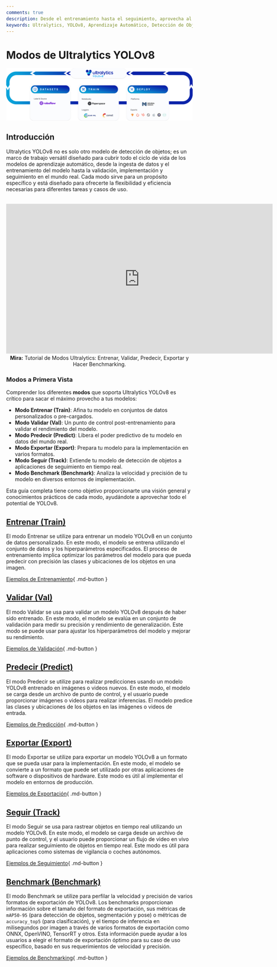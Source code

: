 ```yaml
---
comments: true
description: Desde el entrenamiento hasta el seguimiento, aprovecha al máximo YOLOv8 con Ultralytics. Obtén información y ejemplos para cada modo compatible incluyendo validación, exportación y evaluación comparativa.
keywords: Ultralytics, YOLOv8, Aprendizaje Automático, Detección de Objetos, Entrenamiento, Validación, Predicción, Exportación, Seguimiento, Benchmarking
---
```


# Modos de Ultralytics YOLOv8

<img width="1024" src="https://github.com/ultralytics/assets/raw/main/yolov8/banner-integrations.png" alt="Ecosistema Ultralytics YOLO e integraciones">

## Introducción

Ultralytics YOLOv8 no es solo otro modelo de detección de objetos; es un marco de trabajo versátil diseñado para cubrir todo el ciclo de vida de los modelos de aprendizaje automático, desde la ingesta de datos y el entrenamiento del modelo hasta la validación, implementación y seguimiento en el mundo real. Cada modo sirve para un propósito específico y está diseñado para ofrecerte la flexibilidad y eficiencia necesarias para diferentes tareas y casos de uso.

<p align="center">
  <br>
  <iframe width="720" height="405" src="https://www.youtube.com/embed/j8uQc0qB91s?si=dhnGKgqvs7nPgeaM"
    title="Reproductor de video de YouTube" frameborder="0"
    allow="accelerometer; autoplay; clipboard-write; encrypted-media; gyroscope; picture-in-picture; web-share"
    allowfullscreen>
  </iframe>
  <br>
  <strong>Mira:</strong> Tutorial de Modos Ultralytics: Entrenar, Validar, Predecir, Exportar y Hacer Benchmarking.
</p>

### Modos a Primera Vista

Comprender los diferentes **modos** que soporta Ultralytics YOLOv8 es crítico para sacar el máximo provecho a tus modelos:

- **Modo Entrenar (Train)**: Afina tu modelo en conjuntos de datos personalizados o pre-cargados.
- **Modo Validar (Val)**: Un punto de control post-entrenamiento para validar el rendimiento del modelo.
- **Modo Predecir (Predict)**: Libera el poder predictivo de tu modelo en datos del mundo real.
- **Modo Exportar (Export)**: Prepara tu modelo para la implementación en varios formatos.
- **Modo Seguir (Track)**: Extiende tu modelo de detección de objetos a aplicaciones de seguimiento en tiempo real.
- **Modo Benchmark (Benchmark)**: Analiza la velocidad y precisión de tu modelo en diversos entornos de implementación.

Esta guía completa tiene como objetivo proporcionarte una visión general y conocimientos prácticos de cada modo, ayudándote a aprovechar todo el potential de YOLOv8.

## [Entrenar (Train)](train.md)

El modo Entrenar se utilize para entrenar un modelo YOLOv8 en un conjunto de datos personalizado. En este modo, el modelo se entrena utilizando el conjunto de datos y los hiperparámetros especificados. El proceso de entrenamiento implica optimizar los parámetros del modelo para que pueda predecir con precisión las clases y ubicaciones de los objetos en una imagen.

[Ejemplos de Entrenamiento](train.md){ .md-button }

## [Validar (Val)](val.md)

El modo Validar se usa para validar un modelo YOLOv8 después de haber sido entrenado. En este modo, el modelo se evalúa en un conjunto de validación para medir su precisión y rendimiento de generalización. Este modo se puede usar para ajustar los hiperparámetros del modelo y mejorar su rendimiento.

[Ejemplos de Validación](val.md){ .md-button }

## [Predecir (Predict)](predict.md)

El modo Predecir se utilize para realizar predicciones usando un modelo YOLOv8 entrenado en imágenes o videos nuevos. En este modo, el modelo se carga desde un archivo de punto de control, y el usuario puede proporcionar imágenes o videos para realizar inferencias. El modelo predice las clases y ubicaciones de los objetos en las imágenes o videos de entrada.

[Ejemplos de Predicción](predict.md){ .md-button }

## [Exportar (Export)](export.md)

El modo Exportar se utilize para exportar un modelo YOLOv8 a un formato que se pueda usar para la implementación. En este modo, el modelo se convierte a un formato que puede set utilizado por otras aplicaciones de software o dispositivos de hardware. Este modo es útil al implementar el modelo en entornos de producción.

[Ejemplos de Exportación](export.md){ .md-button }

## [Seguir (Track)](track.md)

El modo Seguir se usa para rastrear objetos en tiempo real utilizando un modelo YOLOv8. En este modo, el modelo se carga desde un archivo de punto de control, y el usuario puede proporcionar un flujo de video en vivo para realizar seguimiento de objetos en tiempo real. Este modo es útil para aplicaciones como sistemas de vigilancia o coches autónomos.

[Ejemplos de Seguimiento](track.md){ .md-button }

## [Benchmark (Benchmark)](benchmark.md)

El modo Benchmark se utilize para perfilar la velocidad y precisión de varios formatos de exportación de YOLOv8. Los benchmarks proporcionan información sobre el tamaño del formato de exportación, sus métricas de `mAP50-95` (para detección de objetos, segmentación y pose) o métricas de `accuracy_top5` (para clasificación), y el tiempo de inferencia en milisegundos por imagen a través de varios formatos de exportación como ONNX, OpenVINO, TensorRT y otros. Esta información puede ayudar a los usuarios a elegir el formato de exportación óptimo para su caso de uso específico, basado en sus requerimientos de velocidad y precisión.

[Ejemplos de Benchmarking](benchmark.md){ .md-button }
